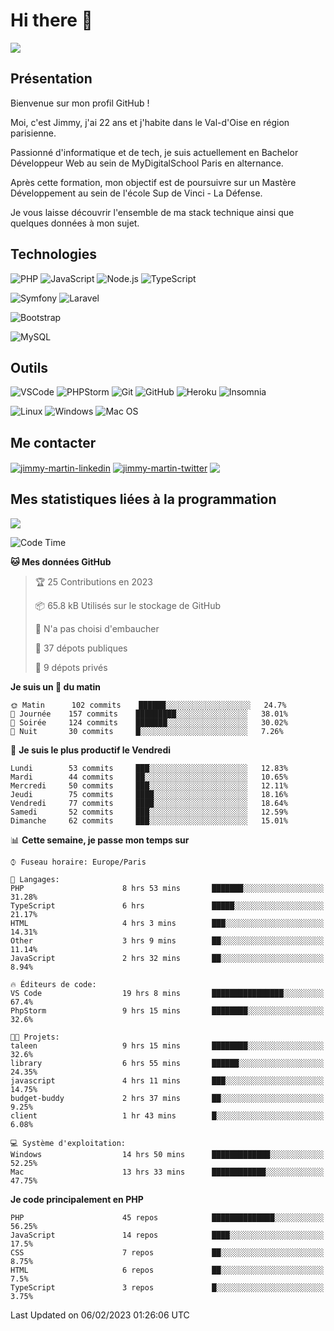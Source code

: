 # Hi there 👋

![](https://komarev.com/ghpvc/?username=jimmy-martin&color=1a1b27)

<!--
**jimmy-martin/jimmy-martin** is a ✨ _special_ ✨ repository because its `README.md` (this file) appears on your GitHub profile.

Here are some ideas to get you started:

- 🔭 I’m currently working on ...
- 🌱 I’m currently learning ...
- 👯 I’m looking to collaborate on ...
- 🤔 I’m looking for help with ...
- 💬 Ask me about ...
- 📫 How to reach me: ...
- 😄 Pronouns: ...
- ⚡ Fun fact: ...
-->

## Présentation

Bienvenue sur mon profil GitHub !

Moi, c'est Jimmy, j'ai 22 ans et j'habite dans le Val-d'Oise en région parisienne.

Passionné d'informatique et de tech, je suis actuellement en Bachelor Développeur Web au sein de MyDigitalSchool Paris en alternance.

Après cette formation, mon objectif est de poursuivre sur un Mastère Développement au sein de l'école Sup de Vinci - La Défense.

Je vous laisse découvrir l'ensemble de ma stack technique ainsi que quelques données à mon sujet.

## Technologies

<div>

![PHP](https://img.shields.io/badge/PHP-777BB4?style=for-the-badge&logo=php&logoColor=white) ![JavaScript](https://img.shields.io/badge/JavaScript-F7DF1E?style=for-the-badge&logo=javascript&logoColor=black) ![Node.js](https://img.shields.io/badge/Node.js-43853D?style=for-the-badge&logo=node.js&logoColor=white) ![TypeScript](https://img.shields.io/badge/TypeScript-007ACC?style=for-the-badge&logo=typescript&logoColor=white)

</div>
<div>

![Symfony](https://img.shields.io/badge/Symfony-092E20?style=for-the-badge&logo=symfony&logoColor=white) ![Laravel](https://img.shields.io/badge/Laravel-FF2D20?style=for-the-badge&logo=laravel&logoColor=white)

</div>
<div>

![Bootstrap](https://img.shields.io/badge/Bootstrap-563D7C?style=for-the-badge&logo=bootstrap&logoColor=white)

</div>
<div>

![MySQL](https://img.shields.io/badge/MySQL-4479A1?style=for-the-badge&logo=mysql&logoColor=white)

</div>

## Outils

![VSCode](https://img.shields.io/badge/VSCode-007ACC?style=for-the-badge&logo=visual-studio-code&logoColor=white)
![PHPStorm](http://img.shields.io/badge/-PHPStorm-181717?style=for-the-badge&logo=phpstorm&logoColor=white)
![Git](https://img.shields.io/badge/Git-E44C30?style=for-the-badge&logo=git&logoColor=white)
![GitHub](https://img.shields.io/badge/GitHub-100000?style=for-the-badge&logo=github&logoColor=white)
![Heroku](https://img.shields.io/badge/Heroku-6762a6?style=for-the-badge&logo=heroku&logoColor=white)
![Insomnia](https://img.shields.io/badge/Insomnia-5600cd?style=for-the-badge&logo=insomnia&logoColor=white)

![Linux](https://img.shields.io/badge/Linux-FCC624?style=for-the-badge&logo=linux&logoColor=white)
![Windows](https://img.shields.io/badge/Windows-0078D6?style=for-the-badge&logo=windows&logoColor=white)
![Mac OS](https://img.shields.io/badge/mac%20os-000000?style=for-the-badge&logo=apple&logoColor=white)

## Me contacter

<p>
<a href="https://www.linkedin.com/in/jimmy-martin-dev/" target="blank"><img align="center" src="https://img.shields.io/badge/-LinkedIn-0077B5?style=for-the-badge&logo=Linkedin&logoColor=white&link=https://www.linkedin.com/in/jimmy-martin-dev/" alt="jimmy-martin-linkedin"/></a>
<a href="https://twitter.com/jimmydev_" target="blank"><img align="center" src="https://img.shields.io/badge/-Twitter-1DA1F2?style=for-the-badge&logo=Twitter&logoColor=white&link=https://twitter.com/jimmydev_" alt="jimmy-martin-twitter"/></a>
 <a href="mailto:jimmy.martin952@gmail.com" target="blank"><img align="center" src="https://img.shields.io/badge/gmail-D14836?style=for-the-badge&logo=gmail&logoColor=white" /></a>
</p>

## Mes statistiques liées à la programmation

<a href="https://github-readme-stats.vercel.app/api/top-langs/?username=jimmy-martin&layout=compact">
  <img align="center" src="https://github-readme-stats.vercel.app/api/top-langs/?username=jimmy-martin&layout=compact"/>
</a>



<!--START_SECTION:waka-->
![Code Time](http://img.shields.io/badge/Code%20Time-1%2C472%20hrs%207%20mins-blue)

**🐱 Mes données GitHub** 

> 🏆 25 Contributions en 2023
 > 
> 📦 65.8 kB Utilisés sur le stockage de GitHub 
 > 
> 🚫 N'a pas choisi d'embaucher
 > 
> 📜 37 dépots publiques 
 > 
> 🔑 9 dépots privés  
 > 
**Je suis un 🐤 du matin** 

```text
🌞 Matin      102 commits    ██████░░░░░░░░░░░░░░░░░░░   24.7% 
🌆 Journée    157 commits    █████████░░░░░░░░░░░░░░░░   38.01% 
🌃 Soirée     124 commits    ███████░░░░░░░░░░░░░░░░░░   30.02% 
🌙 Nuit       30 commits     █░░░░░░░░░░░░░░░░░░░░░░░░   7.26%

```
📅 **Je suis le plus productif le Vendredi** 

```text
Lundi        53 commits     ███░░░░░░░░░░░░░░░░░░░░░░   12.83% 
Mardi        44 commits     ██░░░░░░░░░░░░░░░░░░░░░░░   10.65% 
Mercredi     50 commits     ███░░░░░░░░░░░░░░░░░░░░░░   12.11% 
Jeudi        75 commits     ████░░░░░░░░░░░░░░░░░░░░░   18.16% 
Vendredi     77 commits     ████░░░░░░░░░░░░░░░░░░░░░   18.64% 
Samedi       52 commits     ███░░░░░░░░░░░░░░░░░░░░░░   12.59% 
Dimanche     62 commits     ███░░░░░░░░░░░░░░░░░░░░░░   15.01%

```


📊 **Cette semaine, je passe mon temps sur** 

```text
⌚︎ Fuseau horaire: Europe/Paris

💬 Langages: 
PHP                      8 hrs 53 mins       ███████░░░░░░░░░░░░░░░░░░   31.28% 
TypeScript               6 hrs               █████░░░░░░░░░░░░░░░░░░░░   21.17% 
HTML                     4 hrs 3 mins        ███░░░░░░░░░░░░░░░░░░░░░░   14.31% 
Other                    3 hrs 9 mins        ██░░░░░░░░░░░░░░░░░░░░░░░   11.14% 
JavaScript               2 hrs 32 mins       ██░░░░░░░░░░░░░░░░░░░░░░░   8.94%

🔥 Éditeurs de code: 
VS Code                  19 hrs 8 mins       ████████████████░░░░░░░░░   67.4% 
PhpStorm                 9 hrs 15 mins       ████████░░░░░░░░░░░░░░░░░   32.6%

🐱‍💻 Projets: 
taleen                   9 hrs 15 mins       ████████░░░░░░░░░░░░░░░░░   32.6% 
library                  6 hrs 55 mins       ██████░░░░░░░░░░░░░░░░░░░   24.35% 
javascript               4 hrs 11 mins       ███░░░░░░░░░░░░░░░░░░░░░░   14.75% 
budget-buddy             2 hrs 37 mins       ██░░░░░░░░░░░░░░░░░░░░░░░   9.25% 
client                   1 hr 43 mins        █░░░░░░░░░░░░░░░░░░░░░░░░   6.08%

💻 Système d'exploitation: 
Windows                  14 hrs 50 mins      █████████████░░░░░░░░░░░░   52.25% 
Mac                      13 hrs 33 mins      ████████████░░░░░░░░░░░░░   47.75%

```

**Je code principalement en PHP** 

```text
PHP                      45 repos            ██████████████░░░░░░░░░░░   56.25% 
JavaScript               14 repos            ████░░░░░░░░░░░░░░░░░░░░░   17.5% 
CSS                      7 repos             ██░░░░░░░░░░░░░░░░░░░░░░░   8.75% 
HTML                     6 repos             ██░░░░░░░░░░░░░░░░░░░░░░░   7.5% 
TypeScript               3 repos             █░░░░░░░░░░░░░░░░░░░░░░░░   3.75%

```



 Last Updated on 06/02/2023 01:26:06 UTC
<!--END_SECTION:waka-->



